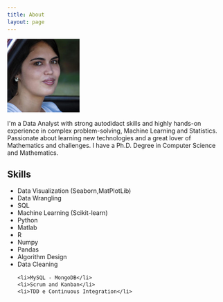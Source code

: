 ```yaml
---
title: About
layout: page
---
```

![Profile Image](image/c.png)

<p>I'm a Data Analyst  with strong autodidact skills and highly hands-on experience in complex problem-solving, Machine Learning and Statistics. Passionate about learning new technologies and a great lover of Mathematics and challenges. I have a Ph.D. Degree in Computer Science and Mathematics.</p>

<h2>Skills</h2>

<ul class="skill-list">
	<li>Data Visualization (Seaborn,MatPlotLib)</li>
	<li>Data Wrangling</li>
	<li>SQL</li>
	<li>Machine Learning (Scikit-learn)</li>
	<li>Python</li>
	<li>Matlab</li>
	<li>R</li>
	<li>Numpy</li>
	<li>Pandas</li>
	<li>Algorithm Design</li>
	<li>Data Cleaning</li>
	
	<li>MySQL - MongoDB</li>
	<li>Scrum and Kanban</li>
	<li>TDD e Continuous Integration</li>
</ul>
